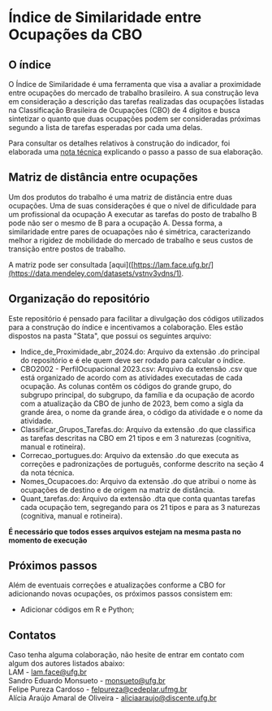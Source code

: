 # Índice de Similaridade entre Ocupações da CBO

## O índice

O Índice de Similaridade é uma ferramenta que visa a avaliar a proximidade entre ocupações do mercado de trabalho brasileiro. A sua construção leva em consideração a descrição das tarefas realizadas das ocupações listadas na Classificação Brasileira de Ocupações (CBO) de 4 dígitos e busca sintetizar o quanto que duas ocupações podem ser consideradas próximas segundo a lista de tarefas esperadas por cada uma delas.

Para consultar os detalhes relativos à construção do indicador, foi elaborada uma [nota técnica](https://lam.face.ufg.br/) explicando o passo a passo de sua elaboração.

## Matriz de distância entre ocupações

Um dos produtos do trabalho é uma matriz de distância entre duas ocupações. Uma de suas considerações é que o nível de dificuldade para um profissional da ocupação A executar as tarefas do posto de trabalho B pode não ser o mesmo de B para a ocupação A. Dessa forma, a similaridade entre pares de ocuapações não é simétrica, caracterizando melhor a rigidez de mobilidade do mercado de trabalho e seus custos de transição entre postos de trabalho.

A matriz pode ser consultada [aqui]([https://lam.face.ufg.br/](https://data.mendeley.com/datasets/vstnv3vdns/1).

## Organização do repositório

Este repositório é pensado para facilitar a divulgação dos códigos utilizados para a construção do índice e incentivamos a colaboração. Eles estão dispostos na pasta "Stata", que possui os seguintes arquivo:

* Indice_de_Proximidade_abr_2024.do: Arquivo da extensão .do principal do repositório e é ele quem deve ser rodado para calcular o índice.
* CBO2002 - PerfilOcupacional 2023.csv: Arquivo da extensão .csv que está organizado de acordo com as atividades executadas de cada ocupação. As colunas contêm os códigos do grande grupo, do subgrupo principal, do subgrupo, da família e da ocupação de acordo com a atualização da CBO de junho de 2023, bem como a sigla da grande área, o nome da grande área, o código da atividade e o nome da atividade.
* Classificar_Grupos_Tarefas.do: Arquivo da extensão .do que classifica as tarefas descritas na CBO em 21 tipos e em 3 naturezas (cognitiva, manual e rotineira).
* Correcao_portugues.do: Arquivo da extensão .do que executa as correções e padronizações de português, conforme descrito na seção 4 da nota técnica.
* Nomes_Ocupacoes.do: Arquivo da extensão .do que atribui o nome às ocupações de destino e de origem na matriz de distância.
* Quant_tarefas.do: Arquivo da extensão .dta que conta quantas tarefas cada ocupação tem, segregando para os 21 tipos e para as 3 naturezas (cognitiva, manual e rotineira).

**É necessário que todos esses arquivos estejam na mesma pasta no momento de execução**

## Próximos passos

Além de eventuais correções e atualizações conforme a CBO for adicionando novas ocupações, os próximos passos consistem em:

* Adicionar códigos em R e Python;

## Contatos

Caso tenha alguma colaboração, não hesite de entrar em contato com algum dos autores listados abaixo:  
LAM - lam.face@ufg.br  
Sandro Eduardo Monsueto - monsueto@ufg.br  
Felipe Pureza Cardoso - felpureza@cedeplar.ufmg.br  
Alícia Araújo Amaral de Oliveira - aliciaaraujo@discente.ufg.br  


